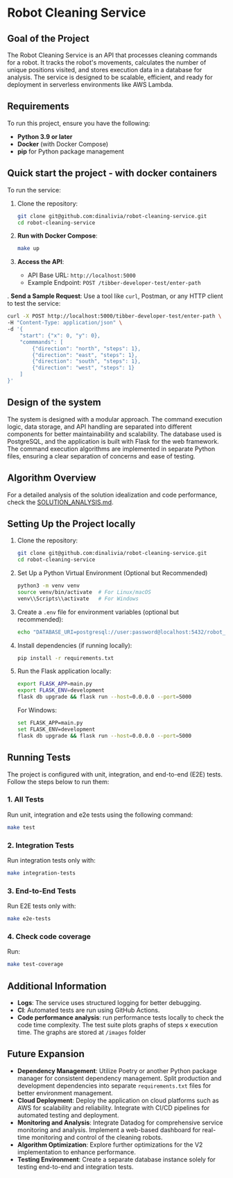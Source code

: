 # Robot Cleaning Service

## Goal of the Project
The Robot Cleaning Service is an API that processes cleaning commands for a robot. It tracks the robot's movements, calculates the number of unique positions visited, and stores execution data in a database for analysis. The service is designed to be scalable, efficient, and ready for deployment in serverless environments like AWS Lambda.

## Requirements
To run this project, ensure you have the following:

- **Python 3.9 or later**
- **Docker** (with Docker Compose)
- **pip** for Python package management

## Quick start the project - with docker containers

To run the service:

1. Clone the repository:
   ```bash
   git clone git@github.com:dinalivia/robot-cleaning-service.git
   cd robot-cleaning-service
   ```

2. **Run with Docker Compose**:
   ```bash
   make up
   ```

3. **Access the API**:
   - API Base URL: `http://localhost:5000`
   - Example Endpoint: `POST /tibber-developer-test/enter-path`

. **Send a Sample Request**:
   Use a tool like `curl`, Postman, or any HTTP client to test the service:
   ```bash
   curl -X POST http://localhost:5000/tibber-developer-test/enter-path \
   -H "Content-Type: application/json" \
   -d '{
       "start": {"x": 0, "y": 0},
       "commmands": [
           {"direction": "north", "steps": 1},
           {"direction": "east", "steps": 1},
           {"direction": "south", "steps": 1},
           {"direction": "west", "steps": 1}
       ]
   }'
   ```
## Design of the system
The system is designed with a modular approach. The command execution logic, data storage, and API handling are separated into different components for better maintainability and scalability. The database used is PostgreSQL, and the application is built with Flask for the web framework. The command execution algorithms are implemented in separate Python files, ensuring a clear separation of concerns and ease of testing.

## Algorithm Overview
For a detailed analysis of the solution idealization and code performance, check the [SOLUTION_ANALYSIS.md](./SOLUTION_ANALYSIS.md).

## Setting Up the Project locally

1. Clone the repository:
   ```bash
   git clone git@github.com:dinalivia/robot-cleaning-service.git
   cd robot-cleaning-service
   ```

2. Set Up a Python Virtual Environment (Optional but Recommended)
   ```bash
   python3 -m venv venv
   source venv/bin/activate  # For Linux/macOS
   venv\\Scripts\\activate   # For Windows
   ```

3. Create a `.env` file for environment variables (optional but recommended):
   ```bash
   echo "DATABASE_URI=postgresql://user:password@localhost:5432/robot_service" > .env
   ```

4. Install dependencies (if running locally):
   ```bash
   pip install -r requirements.txt
   ```

5. Run the Flask application locally:
   ```bash
   export FLASK_APP=main.py
   export FLASK_ENV=development
   flask db upgrade && flask run --host=0.0.0.0 --port=5000
   ```
   For Windows:
   ```bash
   set FLASK_APP=main.py
   set FLASK_ENV=development
   flask db upgrade && flask run --host=0.0.0.0 --port=5000
   ```


## Running Tests
The project is configured with unit, integration, and end-to-end (E2E) tests. Follow the steps below to run them:

### 1. All Tests 
Run unit, integration and e2e tests using the following command:
```bash
make test
```

### 2. Integration Tests
Run integration tests only with:
```bash
make integration-tests
```

### 3. End-to-End Tests
Run E2E tests only with:
```bash
make e2e-tests
```

### 4. Check code coverage
Run:
```bash
make test-coverage
```

## Additional Information
- **Logs**: The service uses structured logging for better debugging.
- **CI**: Automated tests are run using GitHub Actions.
- **Code performance analysis**: run performance tests locally to check the code time complexity. The test suite plots graphs of steps x execution time. The graphs are stored at `/images` folder

## Future Expansion

- **Dependency Management**: Utilize Poetry or another Python package manager for consistent dependency management. Split production and development dependencies into separate `requirements.txt` files for better environment management.
- **Cloud Deployment**: Deploy the application on cloud platforms such as AWS for scalability and reliability. Integrate with CI/CD pipelines for automated testing and deployment.
- **Monitoring and Analysis**: Integrate Datadog for comprehensive service monitoring and analysis. Implement a web-based dashboard for real-time monitoring and control of the cleaning robots.
- **Algorithm Optimization**: Explore further optimizations for the V2 implementation to enhance performance.
- **Testing Environment**: Create a separate database instance solely for testing end-to-end and integration tests.

